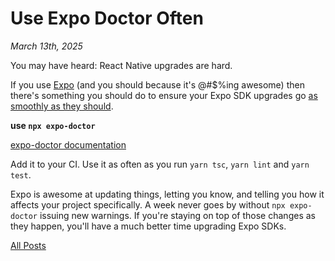 # Use Expo Doctor Often

_March 13th, 2025_

You may have heard: React Native upgrades are hard.

If you use [Expo](1) (and you should because it's @#$%ing awesome) then there's something you should do to ensure your Expo SDK upgrades go [as smoothly as they should](3).

**use `npx expo-doctor`**

[expo-doctor documentation](4)

Add it to your CI. Use it as often as you run `yarn tsc`, `yarn lint` and `yarn test`.

Expo is awesome at updating things, letting you know, and telling you how it affects your project specifically. A week never goes by without `npx expo-doctor` issuing new warnings. If you're staying on top of those changes as they happen, you'll have a much better time upgrading Expo SDKs.

[1]: https://expo.dev
[3]: https://expo.dev/changelog/2024-11-12-sdk-52#%EF%B8%8F-upgrading-your-app
[4]: https://docs.expo.dev/develop/tools/#expo-doctor

[All Posts](/README.md)

